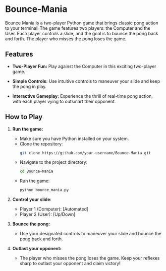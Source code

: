 # Bounce-Mania
Bounce Mania is a two-player Python game that brings classic pong action to your terminal! The game features two players: the Computer and the User. Each player controls a slide, and the goal is to bounce the pong back and forth. The player who misses the pong loses the game.
## Features

- **Two-Player Fun:** Play against the Computer in this exciting two-player game.

- **Simple Controls:** Use intuitive controls to maneuver your slide and keep the pong in play.

- **Interactive Gameplay:** Experience the thrill of real-time pong action, with each player vying to outsmart their opponent.
## How to Play

1. **Run the game:**
   - Make sure you have Python installed on your system.
   - Clone the repository:
     ```bash
     git clone https://github.com/your-username/Bounce-Mania.git
     ```
   - Navigate to the project directory:
     ```bash
     cd Bounce-Mania
     ```
   - Run the game:
     ```bash
     python bounce_mania.py
     ```

2. **Control your slide:**
   - Player 1 (Computer): [Automated]
   - Player 2 (User): [Up/Down]

3. **Bounce the pong:**
   - Use your designated controls to maneuver your slide and bounce the pong back and forth.

4. **Outlast your opponent:**
   - The player who misses the pong loses the game. Keep your reflexes sharp to outlast your opponent and claim victory!


